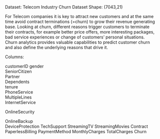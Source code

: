 Dataset: Telecom Industry Churn Dataset
Shape: (7043,21)

For Telecom companies it is key to attract new customers and at the same time avoid contract terminations (=churn) to grow their revenue generating base. Looking at churn, different reasons trigger customers to terminate their contracts, for example better price offers, more interesting packages, bad service experiences or change of customers’ personal situations.  Churn analytics provides valuable capabilities to predict customer churn and also define the underlying reasons that drive it.

Columns:

customerID 
gender  
SeniorCitizen   
Partner      
Dependents      
tenure      
PhoneService   
MultipleLines  
InternetService

OnlineSecurity 

OnlineBackup  
DeviceProtection 
TechSupport 
StreamingTV 
StreamingMovies 
Contract 
PaperlessBilling 
PaymentMethod
MonthlyCharges
TotalCharges
Churn
